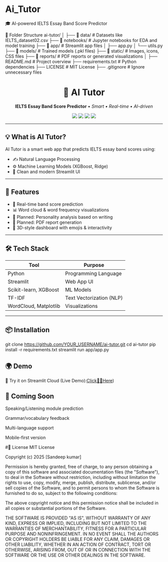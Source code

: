 # Ai_Tutor
🎓 AI-powered IELTS Essay Band Score Predictor

📁 Folder Structure
ai-tutor/
│
├── 📁 data/                 # Datasets like IELTS_dataset02.csv
├── 📁 notebooks/           # Jupyter notebooks for EDA and model training
├── 📁 app/                 # Streamlit app files
│   ├── app.py
│   └── utils.py
├── 📁 models/              # Trained models (.pkl files)
├── 📁 static/              # Images, icons, CSS files
├── 📁 reports/             # PDF reports or generated visualizations
│
├── README.md               # Project overview
├── requirements.txt        # Python dependencies
├── LICENSE                 # MIT License
├── .gitignore              # Ignore unnecessary files


<h1 align="center">🧠 AI Tutor</h1>
<p align="center">
  <b>IELTS Essay Band Score Predictor</b> • <i>Smart • Real-time • AI-driven</i>  
</p>

<p align="center">
  <img src="https://img.shields.io/badge/Python-3.10-blue?style=flat-square" />
  <img src="https://img.shields.io/badge/Streamlit-Deployed-brightgreen?style=flat-square" />
  <img src="https://img.shields.io/badge/XGBoost-%F0%9F%9A%80-ff69b4?style=flat-square" />
  <img src="https://img.shields.io/github/license/YOUR_USERNAME/ai-tutor?style=flat-square" />
</p>

---

## 💡 What is AI Tutor?

AI Tutor is a smart web app that predicts IELTS essay band scores using:
- ✍️ Natural Language Processing
- ⚙️ Machine Learning Models (XGBoost, Ridge)
- 🎨 Clean and modern Streamlit UI

---

## 🚀 Features

- 📄 Real-time band score prediction
- 📊 Word cloud & word frequency visualizations
- 🧠 Planned: Personality analysis based on writing
- 📄 Planned: PDF report generation
- 🎨 3D-style dashboard with emojis & interactivity

---

## 🛠️ Tech Stack

| Tool        | Purpose                   |
|-------------|---------------------------|
| Python      | Programming Language      |
| Streamlit   | Web App UI                |
| Scikit-learn, XGBoost | ML Models       |
| TF-IDF      | Text Vectorization (NLP)  |
| WordCloud, Matplotlib | Visualizations  |

---
## 📦 Installation

git clone https://github.com/YOUR_USERNAME/ai-tutor.git
cd ai-tutor
pip install -r requirements.txt
streamlit run app/app.py


## 🌍 Demo

🧪 Try it on Streamlit Cloud (Live Demo):[Click💁‍♂️Here](https://aitutor-juvbfjyhkemdorxdxsjlzt.streamlit.app/))




## 🧠 Coming Soon
Speaking/Listening module prediction

Grammar/vocabulary feedback

Multi-language support

Mobile-first version


#📝 License
MIT License

Copyright (c) 2025 [Sandeep kumar]

Permission is hereby granted, free of charge, to any person obtaining a copy of this software and associated documentation files (the "Software"), to deal in the Software without restriction, including without limitation the rights
to use, copy, modify, merge, publish, distribute, sublicense, and/or sell
copies of the Software, and to permit persons to whom the Software is
furnished to do so, subject to the following conditions:

The above copyright notice and this permission notice shall be included in
all copies or substantial portions of the Software.

THE SOFTWARE IS PROVIDED "AS IS", WITHOUT WARRANTY OF ANY KIND, EXPRESS OR
IMPLIED, INCLUDING BUT NOT LIMITED TO THE WARRANTIES OF MERCHANTABILITY,
FITNESS FOR A PARTICULAR PURPOSE AND NONINFRINGEMENT. IN NO EVENT SHALL THE
AUTHORS OR COPYRIGHT HOLDERS BE LIABLE FOR ANY CLAIM, DAMAGES OR OTHER
LIABILITY, WHETHER IN AN ACTION OF CONTRACT, TORT OR OTHERWISE, ARISING FROM,
OUT OF OR IN CONNECTION WITH THE SOFTWARE OR THE USE OR OTHER DEALINGS IN
THE SOFTWARE.
